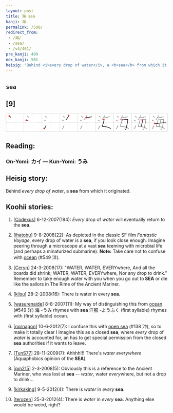 ```yaml
---
layout: post
title: 海 sea
kanji: 海
permalink: /500/
redirect_from:
 - /海/
 - /sea/
 - /v4/461/
pre_kanji: 499
nex_kanji: 501
heisig: "Behind <i>every drop of water</i>, a <b>sea</b> from which it originated."
---
```


## `sea`

## [9]

<div class="stroke"><img src="../images/E6B5B7.png" /></div>

## Reading:

### On-Yomi: カイ &mdash; Kun-Yomi: うみ

## Heisig story:

Behind <i>every drop of water</i>, a <b>sea</b> from which it originated.

## Koohii stories:

1) [<a href="http://kanji.koohii.com/profile/Codexus">Codexus</a>] 6-12-2007(184): <em>Every</em> drop of <em>water</em> will eventually return to the<strong> sea</strong>.

2) [<a href="http://kanji.koohii.com/profile/ihatobu">ihatobu</a>] 9-8-2008(22): As depicted in the classic SF film <em>Fantastic Voyage</em>, every drop of water is a<strong> sea</strong>, if you look close enough. Imagine peering through a microscope at a vast<strong> sea</strong> teeming with microbial life (and perhaps a minaturized submarine). <strong>Note:</strong> Take care not to confuse with <a href="../549">ocean</a> (#549 洋).

3) [<a href="http://kanji.koohii.com/profile/Ceryn">Ceryn</a>] 24-3-2008(17): &quot;WATER, WATER, EVERYwhere, And all the boards did shrink; WATER, WATER, EVERYwhere, Nor any drop to drink.&quot; Remember to take enough water with you when you go out to<strong> SEA</strong> or die like the sailors in The Rime of the Ancient Mariner.

4) [<a href="http://kanji.koohii.com/profile/kiisu">kiisu</a>] 28-2-2008(16): There is water in every<strong> sea</strong>.

5) [<a href="http://kanji.koohii.com/profile/wasurenaide">wasurenaide</a>] 8-8-2007(11): My way of distinguishing this from <a href="../549">ocean</a> (#549 洋) 海 -うみ rhymes with<strong> sea</strong> 洋服 -ようふく (first syllable) rhymes with (first syllable) ocean.

6) [<a href="http://kanji.koohii.com/profile/nornagon">nornagon</a>] 10-6-2012(7): I confuse this with <a href="../138">open sea</a> (#138 沖), so to make it totally clear I imagine this as a closed<strong> sea</strong>, where <em>every</em> drop of <em>water</em> is accounted for, an has to get special permission from the closed<strong> sea</strong> authorities if it wants to leave.

7) [<a href="http://kanji.koohii.com/profile/TunS77">TunS77</a>] 28-11-2009(7): Ahhhh!!! There&#039;s <em>water everywhere</em> (Aquaphobics opinion of the<strong> SEA</strong>).

8) [<a href="http://kanji.koohii.com/profile/pm215">pm215</a>] 2-3-2008(5): Obviously this is a reference to the Ancient Mariner, who was lost at <strong>sea</strong> -- <em>water</em>, water <em>every</em>where, but not a drop to drink...

9) [<a href="http://kanji.koohii.com/profile/kirkaking">kirkaking</a>] 9-5-2012(4): There is <em>water</em> in <em>every</em><strong> sea</strong>.

10) [<a href="http://kanji.koohii.com/profile/terozen">terozen</a>] 25-3-2012(4): There is <em>water</em> in <em>every</em> <strong>sea</strong>. Anything else would be weird, right?
